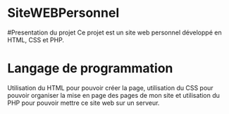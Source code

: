 # SiteWEBPersonnel

#Presentation du projet
Ce projet est un site web personnel développé en HTML, CSS et PHP.

# Langage de programmation
Utilisation du HTML pour pouvoir créer la page, utilisation du CSS pour pouvoir organiser la mise en page des pages de mon site et utilisation du PHP pour pouvoir mettre ce site web sur un serveur.
